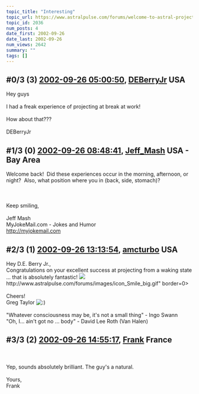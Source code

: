 ```yaml
---
topic_title: "Interesting"
topic_url: https://www.astralpulse.com/forums/welcome-to-astral-projection-experiences!/interesting
topic_id: 2036
num_posts: 4
date_first: 2002-09-26
date_last: 2002-09-26
num_views: 2642
summary: ""
tags: []
---
```


## \#0/3 (3) [2002-09-26 05:00:50](https://www.astralpulse.com/forums/index.php?msg=117770), [DEBerryJr](https://www.astralpulse.com/forums/profile/?u=1148) USA ##
<section>
Hey guys
<br>
<br>
I had a freak experience of projecting at break at work!
<br>
<br>
How about that???
<br>
<br>
DEBerryJr
</section>

## \#1/3 (0) [2002-09-26 08:48:41](https://www.astralpulse.com/forums/index.php?msg=13316), [Jeff_Mash](https://www.astralpulse.com/forums/profile/?u=867) USA - Bay Area ##
<section>
Welcome back!  Did these experiences occur in the morning, afternoon, or night?  Also, what position where you in (back, side, stomach)?
<br>
<br>
<br>
<br>
Keep smiling,
<br>
<br>
Jeff Mash
<br>
MyJokeMail.com - Jokes and Humor
<br>
<a class="bbc_link" href="http://myjokemail.com" rel="noopener" target="_blank">
 http://myjokemail.com
</a>
</section>

## \#2/3 (1) [2002-09-26 13:13:54](https://www.astralpulse.com/forums/index.php?msg=13329), [amcturbo](https://www.astralpulse.com/forums/profile/?u=803) USA ##
<section>
Hey D.E. Berry Jr.,
<br>
Congratulations on your excellent success at projecting from a waking state ... that is absolutely fantastic!
<img class="bbc_link" href="http://www.astralpulse.com/forums/images/icon_Smile_big.gif" rel="noopener" src='"&lt;a' target="_blank"/>
http://www.astralpulse.com/forums/images/icon_Smile_big.gif" border=0&gt;
<br>
<br>
Cheers!
<br>
Greg Taylor
<img alt=":)" class="smiley" src="https://www.astralpulse.com/forums/Smileys/fugue/smiley.png" title="Smiley"/>
<br>
<br>
"Whatever consciousness may be, it's not a small thing" - Ingo Swann
<br>
"Oh, I... ain't got no ... body" - David Lee Roth (Van Halen)
</section>

## \#3/3 (2) [2002-09-26 14:55:17](https://www.astralpulse.com/forums/index.php?msg=13338), [Frank](https://www.astralpulse.com/forums/profile/?u=359) France ##
<section>
<br>
<br>
Yep, sounds absolutely brilliant. The guy's a natural.
<br>
<br>
Yours,
<br>
Frank
<br>
<br>
<br>
<br>
<br>
</section>